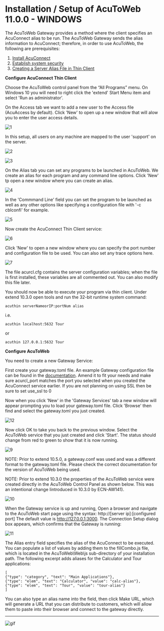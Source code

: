 # Installation / Setup of AcuToWeb 11.0.0 - WINDOWS

The AcuToWeb Gateway provides a method where the client specifies an AcuConnect alias to be run. The AcuToWeb Gateway sends the alias information to AcuConnect; therefore, in order to use AcuToWeb, the following are prerequisites:

1.	[Install AcuConnect](https://docs.rocketsoftware.com/bundle/acuextendsuite_ug_1100/page/ddy1742856351216.html)
2.	[Establish system security](https://docs.rocketsoftware.com/bundle/acuextendsuite_ug_1100/page/xch1742856350489.html)
3.	[Creating a Server Alias File in Thin Client](https://docs.rocketsoftware.com/bundle/acuextendsuite_ug_1100/page/qme1742856350732.html)

**Configure AcuConnect Thin Client**

Choose the AcuToWeb control panel from the “All Programs” menu. On Windows 10 you will need to right click the 'extend' Start Menu item and select 'Run as administrator'.

On the Access tab we want to add a new user to the Access file (AcuAccess by default). Click 'New' to open up a new window that will alow you to enter the user access details.

![1](images/atw-w-1.png)

In this setup, all users on any machine are mapped to the user 'support' on the server.

![2](images/atw-w-2.png)

![3](images/atw-w-3.png)

On the Alias tab you can set any programs to be launched in AcuToWeb. We create an alias for each program and any command line options. Click 'New' tp open a new window where you can create an alias.

![4](images/atw-w-4.png)

In the 'Commmand Line' field you can set the program to be launched as well as any other options like specifying a configuration file with '-c cblconfi' for example.

![5](images/atw-w-5.png)

Now create the AcuConnect Thin Client service:

![6](images/atw-w-6.png)

Click 'New' to open a new window where you can specify the port number and configuration file to be used. You can also set any trace options here.

![7](images/atw-w-7.png)

The file acurcl.cfg contains the server configuration variables; when the file is first installed, these variables are all commented out. You can also modify this file later.

You should now be able to execute your program via thin client. Under extend 10.3.0 open tools and run the 32-bit runtime system command:

```
acuthin serverNameorIP:portNum alias 
```

i.e.
```
acuthin localhost:5632 Tour
```
or
```
acuthin 127.0.0.1:5632 Tour
```

**Configure AcuToWeb**

You need to create a new Gateway Service:

First create your gateway.toml file. An example Gateway configuration file can be found in the [documentation](https://docs.rocketsoftware.com/bundle/acucobolgt_dg_1051_html/page/GUID-F17A95F4-172C-43B3-8C22-915643243CED.html). Amend it to fit your needs and make sure acurcl_port matches the port you selected when you created the AcuConnect service earlier. If you are not planning on using SSL then be sure to set use_ssl to 0

Now when you click 'New' in the 'Gateway Services' tab a new window will appear prompting you to load your gateway.toml file. Click 'Browse' then find and select the gateway.toml you just created.

![12](images/atw-w-12.png)

Now click OK to take you back to the previous window. Select the AcuToWeb service that you just created and click 'Start'. The status should change from red to green to show that it is now running.

![9](images/atw-w-9.png)

NOTE: Prior to extend 10.5.0, a gateway.conf was used and was a different format to the gateway.toml file. Please check the correct documentation for the version of AcuToWeb being used.

NOTE: Prior to extend 10.3.0 the properties of the AcuToWeb service were created directly in the AcuToWeb Control Panel as shown below. This was an intentional change Iintroduced in 10.3.0 by ECN-AW141).  

![10](images/atw-w-10.png)

When the Gateway service is up and running, Open a browser and navigate to the AcuToWeb start page using the syntax: http://[server ip]:[configured port] The default value is http://127.0.0.1:3000. The Connection Setup dialog box appears, which confirms that the Gateway is running:

![11](images/atw-w-11.png)

The Alias entry field specifies the alias of the AcuConnect to be executed. You can populate a list of values by adding them to the fillCombo.js file, which is located in the AcuToWeb\Web\js sub-directory of your installation path.
The following excerpt adds aliases for the Calculator and Tour applications:

```
[
{"type": "category", "text": "Main Applications"},
{"type": "elem", "text": "Calculator", "value": "calc-alias"},
{"type": "elem", "text": "Tour", "value": "tour-alias"}
]
```

You can also type an alias name into the field, then click Make URL, which will generate a URL that you can distribute to customers, which will allow them to paste into their browser and connect to the gateway directly.

---

![gif](images/atw-w.gif)
